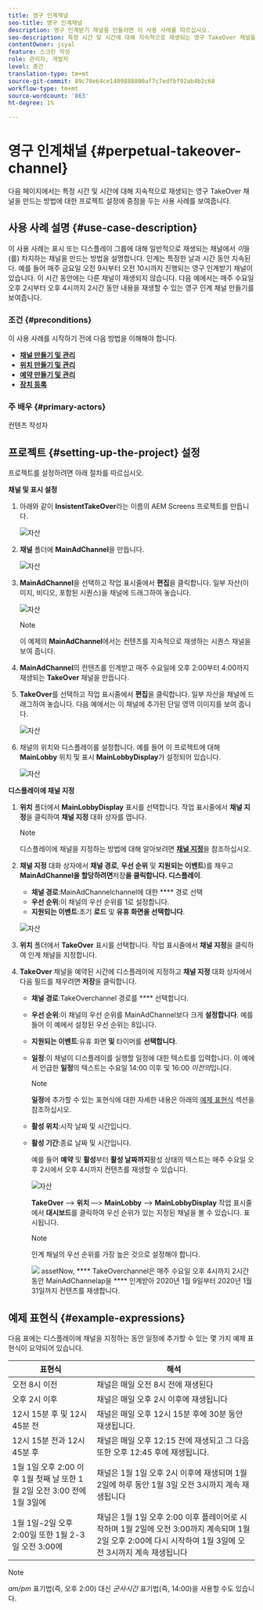 ```yaml
---
title: 영구 인계채널
seo-title: 영구 인계채널
description: 영구 인계받기 채널을 만들려면 이 사용 사례를 따르십시오.
seo-description: 특정 시간 및 시간에 대해 지속적으로 재생되는 영구 TakeOver 채널을 만드는 프로젝트를 설정하는 경우 이 사용 사례를 따르십시오.
contentOwner: jsyal
feature: 스크린 작성
role: 관리자, 개발자
level: 중간
translation-type: tm+mt
source-git-commit: 89c70e64ce1409888800af7c7edfbf92ab4b2c68
workflow-type: tm+mt
source-wordcount: '863'
ht-degree: 1%

---
```



# 영구 인계채널 {#perpetual-takeover-channel}

다음 페이지에서는 특정 시간 및 시간에 대해 지속적으로 재생되는 영구 TakeOver 채널을 만드는 방법에 대한 프로젝트 설정에 중점을 두는 사용 사례를 보여줍니다.

## 사용 사례 설명 {#use-case-description}

이 사용 사례는 표시 또는 디스플레이 그룹에 대해 일반적으로 재생되는 채널에서 *이*을(를) 차지하는 채널을 만드는 방법을 설명합니다. 인계는 특정한 날과 시간 동안 지속된다.
예를 들어 매주 금요일 오전 9시부터 오전 10시까지 진행되는 영구 인계받기 채널이 있습니다. 이 시간 동안에는 다른 채널이 재생되지 않습니다. 다음 예에서는 매주 수요일 오후 2시부터 오후 4시까지 2시간 동안 내용을 재생할 수 있는 영구 인계 채널 만들기를 보여줍니다.

### 조건 {#preconditions}

이 사용 사례를 시작하기 전에 다음 방법을 이해해야 합니다.

* **[채널 만들기 및 관리](managing-channels.md)**
* **[위치 만들기 및 관리](managing-locations.md)**
* **[예약 만들기 및 관리](managing-schedules.md)**
* **[장치 등록](device-registration.md)**

### 주 배우 {#primary-actors}

컨텐츠 작성자

## 프로젝트 {#setting-up-the-project} 설정

프로젝트를 설정하려면 아래 절차를 따르십시오.

**채널 및 표시 설정**

1. 아래와 같이 **InsistentTakeOver**&#x200B;라는 이름의 AEM Screens 프로젝트를 만듭니다.

   ![자산](assets/p_usecase1.png)

1. **채널** 폴더에 **MainAdChannel**&#x200B;을 만듭니다.

   ![자산](assets/p_usecase2.png)

1. **MainAdChannel**&#x200B;을 선택하고 작업 표시줄에서 **편집**&#x200B;을 클릭합니다. 일부 자산(이미지, 비디오, 포함된 시퀀스)을 채널에 드래그하여 놓습니다.

   ![자산](assets/p_usecase3.png)


   >[!NOTE]
   >이 예제의 **MainAdChannel**&#x200B;에서는 컨텐츠를 지속적으로 재생하는 시퀀스 채널을 보여 줍니다.

1. **MainAdChannel**&#x200B;의 컨텐츠를 인계받고 매주 수요일에 오후 2:00부터 4:00까지 재생되는 **TakeOver** 채널을 만듭니다.

1. **TakeOver**&#x200B;를 선택하고 작업 표시줄에서 **편집**&#x200B;을 클릭합니다. 일부 자산을 채널에 드래그하여 놓습니다. 다음 예에서는 이 채널에 추가된 단일 영역 이미지를 보여 줍니다.

   ![자산](assets/p_usecase4.png)

1. 채널의 위치와 디스플레이를 설정합니다. 예를 들어 이 프로젝트에 대해 **MainLobby** 위치 및 표시 **MainLobbyDisplay**&#x200B;가 설정되어 있습니다.

   ![자산](assets/p_usecase5.png)

**디스플레이에 채널 지정**

1. **위치** 폴더에서 **MainLobbyDisplay** 표시를 선택합니다. 작업 표시줄에서 **채널 지정**&#x200B;을 클릭하여 **채널 지정** 대화 상자를 엽니다.

   >[!NOTE]
   >디스플레이에 채널을 지정하는 방법에 대해 알아보려면 **[채널 지정](channel-assignment.md)**&#x200B;을 참조하십시오.

1. **채널 지정** 대화 상자에서 **채널 경로**, **우선 순위** 및 **지원되는 이벤트**)를 채우고 **MainAdChannel을 할당하려면**&#x200B;저장&#x200B;**을 클릭합니다. 디스플레이**.

   * **채널 경로**:MainAdChannelchannel에 대한  **** 경로 선택
   * **우선 순위**:이 채널의 우선 순위를 1로 설정합니다.
   * **지원되는 이벤트**:초기  **로드** 및  **유휴 화면을 선택합니다**.

   ![자산](assets/p_usecase6.png)

1. **위치** 폴더에서 **TakeOver** 표시를 선택합니다. 작업 표시줄에서 **채널 지정**&#x200B;을 클릭하여 인계 채널을 지정합니다.

1. **TakeOver** 채널을 예약된 시간에 디스플레이에 지정하고 **채널 지정** 대화 상자에서 다음 필드를 채우려면 **저장**&#x200B;을 클릭합니다.

   * **채널 경로**:TakeOverchannel 경로를  **** 선택합니다.
   * **우선 순위**:이 채널의 우선 순위를 MainAdChannel보다 크게  **설정합니다**. 예를 들어 이 예에서 설정된 우선 순위는 8입니다.
   * **지원되는 이벤트**:유휴 화면  **및** 타이머를  **선택합니다**.
   * **일정**:이 채널이 디스플레이를 실행할 일정에 대한 텍스트를 입력합니다. 이 예에서 언급한 **일정**&#x200B;의 텍스트는 수요일 14:00 이후 및 16:00 *이전의*&#x200B;입니다.

      >[!NOTE]
      >**일정**&#x200B;에 추가할 수 있는 표현식에 대한 자세한 내용은 아래의 [예제 표현식](#example-expressions) 섹션을 참조하십시오.
   * **활성 위치**:시작 날짜 및 시간입니다.
   * **활성 기간**:종료 날짜 및 시간입니다.

      예를 들어 **예약** 및 **활성**&#x200B;부터 **활성 날짜까지**&#x200B;활성 상태의 텍스트는 매주 수요일 오후 2시에서 오후 4시까지 컨텐츠를 재생할 수 있습니다.


      ![자산](assets/p_usecase7.png)

      **TakeOver** —> **위치** —> **MainLobby** —> **MainLobbyDisplay** 작업 표시줄에서 **대시보드**&#x200B;를 클릭하여 우선 순위가 있는 지정된 채널을 볼 수 있습니다. 표시됩니다.

      >[!NOTE]
      >인계 채널의 우선 순위를 가장 높은 것으로 설정해야 합니다.

      ![](assets/p_usecase8.png)
assetNow,  **** TakeOverchannel은 매주 수요일 오후 4시까지 2시간 동안 MainAdChannelap을  **** 인계받아 2020년 1월 9일부터 2020년 1월 31일까지 컨텐츠를 재생합니다.

## 예제 표현식 {#example-expressions}

다음 표에는 디스플레이에 채널을 지정하는 동안 일정에 추가할 수 있는 몇 가지 예제 표현식이 요약되어 있습니다.

| **표현식** | **해석** |
|---|---|
| 오전 8시 이전 | 채널은 매일 오전 8시 전에 재생된다 |
| 오후 2시 이후 | 채널은 매일 오후 2시 이후에 재생됩니다 |
| 12시 15분 후 및 12시 45분 전 | 채널은 매일 오후 12시 15분 후에 30분 동안 재생됩니다. |
| 12시 15분 전과 12시 45분 후 | 채널은 매일 오후 12:15 전에 재생되고 그 다음 또한 오후 12:45 후에 재생됩니다. |
| 1월 1일 오후 2:00 이후 1월 첫째 날 또한 1월 2일 오전 3:00 전에 1월 3일에 | 채널은 1월 1일 오후 2시 이후에 재생되며 1월 2일에 하루 동안 1월 3일 오전 3시까지 계속 재생됩니다 |
| 1월 1일-2일 오후 2:00일 또한 1월 2-3일 오전 3:00에 | 채널은 1월 1일 오후 2:00 이후 플레이어로 시작하며 1월 2일에 오전 3:00까지 계속되며 1월 2일 오후 2:00에 다시 시작하여 1월 3일에 오전 3시까지 계속 재생됩니다 |

>[!NOTE]
>
>*am/pm* 표기법(즉, 오후 2:00) 대신 _군사시간_ 표기법(즉, 14:00)을 사용할 수도 있습니다.
